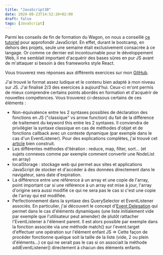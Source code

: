 ```yaml
---
title: "JavaScript30"
date: 2020-08-23T14:52:20+02:00
draft: false
tags: [JavaScript]
---
```


Parmi les conseils de fin de formation du Wagon, on nous a conseillé [ce tutoriel](https://courses.wesbos.com/account) pour approfondir JavaScript. En effet, durant le bootcamp, en dehors des projets, seule une semaine était exclusivement consacrée à ce langage. Or comme ce dernier est incontournable pour le développement Web, il me semblait important d'acquérir des bases sûres en pur JS avant de m'attaquer si besoin à des frameworks style React.

Vous trouverez mes réponses aux différents exercices sur mon [GitHub](https://github.com/VincentGuilleux/JavaScript30).

J'ai trouvé le format assez ludique et le contenu bien adapté à mon niveau sur JS. J'ai finalisé 2/3 des exercices à aujourd'hui. Ceux-ci m'ont permis de mieux comprendre certains points abordés en formation et d'acquérir de nouvelles compétences. Vous trouverez ci-dessous certains de ces éléments :
* Non-équivalence entre les 2 syntaxes possibles de déclaration des fonctions en JS ("classique" vs arrow function) du fait de la différence de traitement du keyword this entre les 2 syntaxes. Il conviendra de privilégier la syntaxe classique en cas de méthodes d'objet et de fonctions callback avec un contexte dynamique (par exemple dans le cas d'un EventListener). Pour des explications complètes, j'ai trouvé cet [article](https://www.freecodecamp.org/news/when-and-why-you-should-use-es6-arrow-functions-and-when-you-shouldnt-3d851d7f0b26/) bien construit.
* Les différentes méthodes d'itération : reduce, map, filter, sort... (et sujets connexes comme par exemple comment convertir une NodeList en array)
* localStorage : stockage web qui permet aux sites et applications JavaScript de stocker et d'accéder à des données directement dans le navigateur, sans date d'expiration.
* La différence entre une référence à un array et une copie de l'array, point important car si une référence à un array est mise à jour, l'array d'origine sera aussi modifié ce qui ne sera pas le cas si c'est une copie de l'array qui est modifiée.
* Perfectionnement dans la syntaxe des QuerySelector et EventListener associés. En particulier, j'ai découvert le concept d'[Event Delegation](https://javascript.info/event-delegation) qui permet dans le cas d'éléments dynamiques (une liste initialement vide par exemple que l'utilisateur peut amender) de plutôt rattacher l'EventListener à l'élément parent. Il est alors possible par exemple dans la fonction associée via une méthode match() sur l'event.target d'effectuer une opération sur l'élément enfant JS => Cette façon de procéder fonctionne quelque soit la taille de la liste (vide, 2 ou plein d'éléments...) ce qui ne serait pas le cas si on associait la méthode addEventListener() directement à chacun des éléments enfants.
